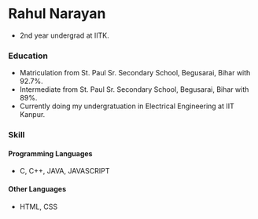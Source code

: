 # Rahul Narayan
- 2nd year undergrad at IITK.


### Education
- Matriculation from St. Paul Sr. Secondary School, Begusarai, Bihar with 92.7%.
- Intermediate from St. Paul Sr. Secondary School, Begusarai, Bihar with 89%.
- Currently doing my undergratuation in Electrical Engineering at IIT Kanpur.

### Skill
#### Programming Languages
- C, C++, JAVA, JAVASCRIPT
#### Other Languages
- HTML, CSS
